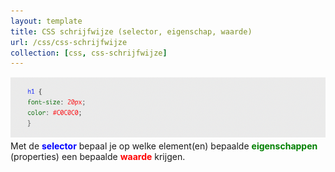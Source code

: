 ```yaml
---
layout: template
title: CSS schrijfwijze (selector, eigenschap, waarde)
url: /css/css-schrijfwijze
collection: [css, css-schrijfwijze]
---
```

<img src="images/css_schrijfwijze.png" />
Met de <strong style="color: blue">selector</strong> bepaal je op welke element(en) bepaalde <strong style="color: green">eigenschappen</strong> (properties) een bepaalde <strong style="color: red">waarde</strong> krijgen.